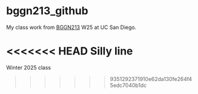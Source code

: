 # bggn213_github
My class work from [BGGN213](https://bioboot.github.io/bggn213_W25/) W25 at UC San Diego.

<<<<<<< HEAD
Silly line
=======
Winter 2025 class
>>>>>>> 9351292371910e62da130fe264f45edc7040b1dc
